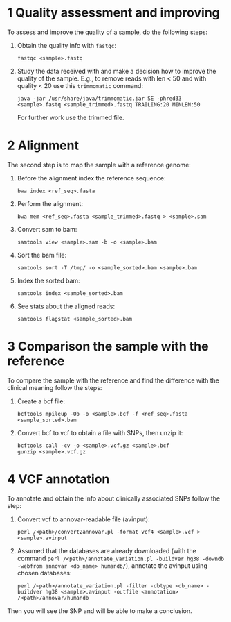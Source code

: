 # 1 Quality assessment and improving

To assess and improve the quality of a sample, do the following steps:

1. Obtain the quality info with `fastqc`:

   ```
   fastqc <sample>.fastq
   ```

2. Study the data received with and make a decision how to improve the quality of the sample. E.g., to remove reads with len < 50 and with quality < 20 use this `trimmomatic` command:

   ```
   java -jar /usr/share/java/trimmomatic.jar SE -phred33 <sample>.fastq <sample_trimmed>.fastq TRAILING:20 MINLEN:50
   ```

   For further work use the trimmed file.

# 2 Alignment

The second step is to map the sample with a reference genome:

1. Before the alignment index the reference sequence:

   ```
   bwa index <ref_seq>.fasta
   ```

2. Perform the alignment:

   ```
   bwa mem <ref_seq>.fasta <sample_trimmed>.fastq > <sample>.sam
   ```

3. Convert sam to bam:

   ```
   samtools view <sample>.sam -b -o <sample>.bam
   ```

4. Sort the bam file:

   ```
   samtools sort -T /tmp/ -o <sample_sorted>.bam <sample>.bam
   ```

5. Index the sorted bam:

   ```
   samtools index <sample_sorted>.bam
   ```

6. See stats about the aligned reads:

   ```
   samtools flagstat <sample_sorted>.bam
   ```

# 3 Comparison the sample with the reference

To compare the sample with the reference and find the difference with the clinical meaning follow the steps:

1. Create a bcf file:

   ```
   bcftools mpileup -Ob -o <sample>.bcf -f <ref_seq>.fasta <sample_sorted>.bam
   ```

2. Convert bcf to vcf to obtain a file with SNPs, then unzip it:

   ```
   bcftools call -cv -o <sample>.vcf.gz <sample>.bcf
   gunzip <sample>.vcf.gz
   ```

# 4 VCF annotation

To annotate and obtain the info about clinically associated SNPs follow the step:

1. Convert vcf to annovar-readable file (avinput):

   ```
   perl /<path>/convert2annovar.pl -format vcf4 <sample>.vcf > <sample>.avinput
   ```
2. Assumed that the databases are already downloaded (with the command `perl /<path>/annotate_variation.pl -buildver hg38 -downdb -webfrom annovar <db_name> humandb/`), annotate the avinput using chosen databases:

   ```
   perl /<path>/annotate_variation.pl -filter -dbtype <db_name> -buildver hg38 <sample>.avinput -outfile <annotation> /<path>/annovar/humandb
   ```

Then you will see the SNP and will be able to make a conclusion.
